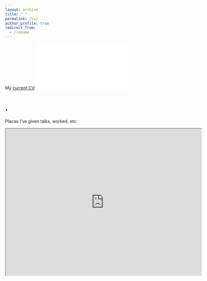 ```yaml
---
layout: archive
title: " "
permalink: /cv/
author_profile: true
redirect_from:
  - /resume
---
```


My [current CV](/files/CV.pdf):
<embed src="/files/CV.pdf" type="application/pdf" />

# .
Places I've given talks, worked, etc:
<iframe src="https://www.google.com/maps/d/embed?mid=19v9umQuFYQypiUhtUk2LdI9tT88M5AWK&hl=en" width="640" height="480"></iframe>